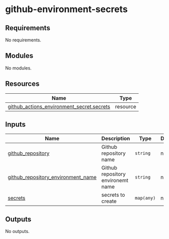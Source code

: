 # github-environment-secrets

<!-- BEGINNING OF PRE-COMMIT-TERRAFORM DOCS HOOK -->
## Requirements

No requirements.

## Modules

No modules.

## Resources

| Name | Type |
|------|------|
| [github_actions_environment_secret.secrets](https://registry.terraform.io/providers/hashicorp/github/latest/docs/resources/actions_environment_secret) | resource |

## Inputs

| Name | Description | Type | Default | Required |
|------|-------------|------|---------|:--------:|
| <a name="input_github_repository"></a> [github\_repository](#input\_github\_repository) | Github repository name | `string` | n/a | yes |
| <a name="input_github_repository_environment_name"></a> [github\_repository\_environment\_name](#input\_github\_repository\_environment\_name) | Github repository environemt name | `string` | n/a | yes |
| <a name="input_secrets"></a> [secrets](#input\_secrets) | secrets to create | `map(any)` | n/a | yes |

## Outputs

No outputs.
<!-- END OF PRE-COMMIT-TERRAFORM DOCS HOOK -->
